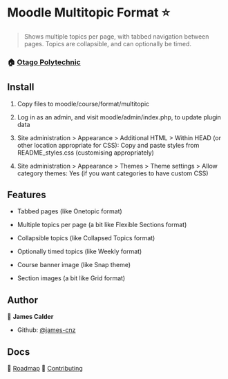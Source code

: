 # Moodle Multitopic Format ⭐

> Shows multiple topics per page, with tabbed navigation between pages.  Topics are collapsible, and can optionally be timed.

### 🏠 [Otago Polytechnic](https://op.ac.nz)

## Install

1. Copy files to moodle/course/format/multitopic

2. Log in as an admin, and visit moodle/admin/index.php, to update plugin data

3. Site administration > Appearance > Additional HTML > Within HEAD (or other location appropriate for CSS): Copy and paste styles from README_styles.css (customising appropriately)

4. Site administration > Appearance > Themes > Theme settings > Allow category themes: Yes (if you want categories to have custom CSS)

## Features

* Tabbed pages (like Onetopic format)

* Multiple topics per page (a bit like Flexible Sections format)

* Collapsible topics (like Collapsed Topics format)

* Optionally timed topics (like Weekly format)

* Course banner image (like Snap theme)

* Section images (a bit like Grid format)

## Author

👤 **James Calder**

* Github: [@james-cnz](https://github.com/james-cnz)

## Docs

🚀 [Roadmap](docs/roadmap.md)
📄 [Contributing](docs/contributing.md)
